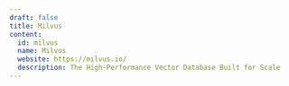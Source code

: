 ```yaml
---
draft: false
title: Milvus
content:
  id: milvus
  name: Milvus
  website: https://milvus.io/
  description: The High-Performance Vector Database Built for Scale
---
```

